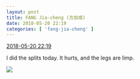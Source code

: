 ```yaml
---
layout: post
title: FANG Jia-cheng (方加成)
date: 2018-05-20 22:19
categories: [ 'fang-jia-cheng' ]
---
```


<div class="weibo-info">
  <a href="https://weibo.com/6505661195/Ghzrde3mh">2018-05-20 22:19</a>
</div>

I did the splits today. It hurts, and the legs are limp.

<!-- more -->

<a href="//wx1.sinaimg.cn/mw690/0076h5Fhgy1fri62e84p8j30k00zkn4z.jpg">
  <img class="weibo-pic-preview" src="//wx1.sinaimg.cn/orj360/0076h5Fhgy1fri62e84p8j30k00zkn4z.jpg" />
</a>
